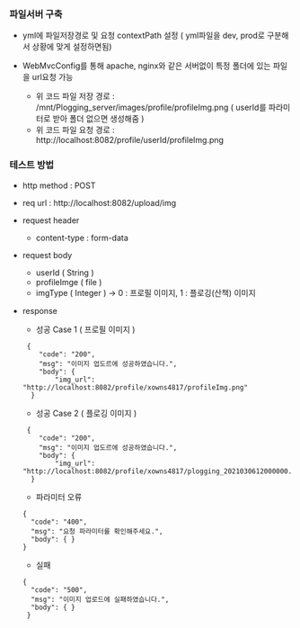 ### 파일서버 구축

- yml에 파일저장경로 및 요청 contextPath 설정 ( yml파일을 dev, prod로 구분해서 상황에 맞게 설정하면됨)
- WebMvcConfig를 통해 apache, nginx와 같은 서버없이 특정 폴더에 있는 파일을 url요청 가능

  - 위 코드 파일 저장 경로 : /mnt/Plogging_server/images/profile/profileImg.png ( userId를 파라미터로 받아 폴더 없으면 생성해줌 )
  - 위 코드 파일 요청 경로 : http://localhost:8082/profile/userId/profileImg.png

### 테스트 방법
- http method : POST
- req url : http://localhost:8082/upload/img
- request header 
   - content-type : form-data
- request body
   - userId ( String )
   - profileImge ( file )
   - imgType ( Integer ) -> 0 : 프로필 이미지, 1 : 플로깅(산책) 이미지
- response 
  - 성공 Case 1 ( 프로필 이미지 )
  ```
   {
      "code": "200",
      "msg": "이미지 업도르에 성공하였습니다.",
      "body": {
          "img_url": "http://localhost:8082/profile/xowns4817/profileImg.png"
    }
  ```    
  - 성공 Case 2 ( 플로깅 이미지 )
  ```
   {
      "code": "200",
      "msg": "이미지 업도르에 성공하였습니다.",
      "body": {
          "img_url": "http://localhost:8082/profile/xowns4817/plogging_2021030612000000.png"
    }
  ```  
  
  - 파라미터 오류
  ```
  {
    "code": "400",
    "msg": "요청 파라미터를 확인해주세요.",
    "body": { }
  }
  ```
   
   - 실패
  ```
  {
    "code": "500",
    "msg": "이미지 업로드에 실패하였습니다.",
    "body": { }
   }
  ```
